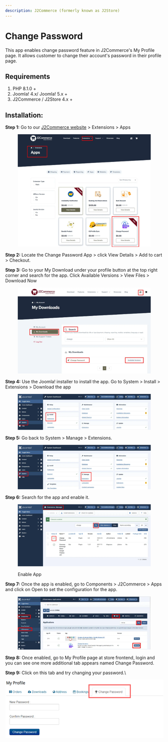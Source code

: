 ```yaml
---
description: J2Commerce (formerly known as J2Store)
---
```


# Change Password

This app enables change password feature in J2Commerce's My Profile page. It allows customer to change their account's password in their profile page.

## Requirements <a href="#requirements" id="requirements"></a>

1. PHP 8.1.0 +
2. Joomla! 4.x/ Joomla! 5.x +
3. J2Commerce / J2Store 4.x +

## Installation:

**Step 1:** Go to our [J2Commerce website](https://www.j2commerce.com/) > Extensions > Apps

<figure><img src="../.gitbook/assets/change-1.webp" alt=""><figcaption></figcaption></figure>

**Step 2:** Locate the Change Password App > click View Details > Add to cart > Checkout.&#x20;

**Step 3:** Go to your My Download under your profile button at the top right corner and search for the app. Click Available Versions > View Files > Download Now

<figure><img src="../.gitbook/assets/change-2.webp" alt=""><figcaption></figcaption></figure>

**Step 4:** Use the Joomla! installer to install the app. Go to System > Install > Extensions > Download the app

<figure><img src="../.gitbook/assets/user-group-3 (6).webp" alt=""><figcaption></figcaption></figure>

**Step 5:** Go back to System > Manage > Extensions.

<figure><img src="../.gitbook/assets/user-group-5 (6).webp" alt=""><figcaption></figcaption></figure>

**Step 6:** Search for the app and enable it.

<figure><img src="../.gitbook/assets/change-3.webp" alt=""><figcaption><p>Enable App</p></figcaption></figure>

**Step 7:** Once the app is enabled, go to Components > J2Commerce > Apps and click on Open to set the configuration for the app.

<figure><img src="../.gitbook/assets/change-4.webp" alt=""><figcaption></figcaption></figure>

**Step 8:** Once enabled, go to My Profile page at store frontend, login and you can see one more additional tab appears named Change Password.

**Step 9:** Click on this tab and try changing your password.\\

![Change Password - Frontend.](../.gitbook/assets/changepassword-app-frontend.png)
